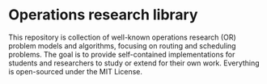 # Operations research library
This repository is collection of well-known operations research (OR) problem models and algorithms, focusing on routing and scheduling problems. 
The goal is to provide self-contained implementations for students and researchers to study or extend for their own work.
Everything is open-sourced under the MIT License. 
